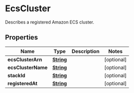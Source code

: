 

# EcsCluster

Describes a registered Amazon ECS cluster.

## Properties

| Name | Type | Description | Notes |
|------------ | ------------- | ------------- | -------------|
|**ecsClusterArn** | [**String**](String.md) |  |  [optional] |
|**ecsClusterName** | [**String**](String.md) |  |  [optional] |
|**stackId** | [**String**](String.md) |  |  [optional] |
|**registeredAt** | [**String**](String.md) |  |  [optional] |



